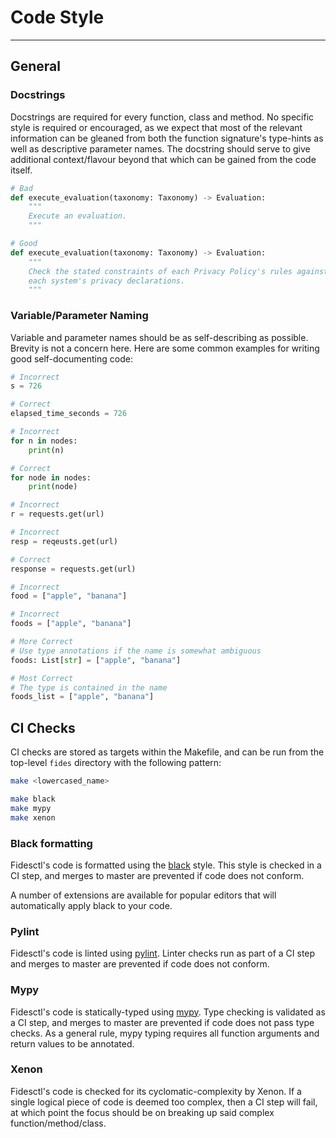 # Code Style

---

## General

### Docstrings

Docstrings are required for every function, class and method. No specific style is required or encouraged, as we expect that most of the relevant information can be gleaned from both the function signature's type-hints as well as descriptive parameter names. The docstring should serve to give additional context/flavour beyond that which can be gained from the code itself.

```python title="Docstring Example"
# Bad
def execute_evaluation(taxonomy: Taxonomy) -> Evaluation:
    """
    Execute an evaluation. 
    """

# Good
def execute_evaluation(taxonomy: Taxonomy) -> Evaluation:
    """
    Check the stated constraints of each Privacy Policy's rules against
    each system's privacy declarations.
    """
```

### Variable/Parameter Naming

Variable and parameter names should be as self-describing as possible. Brevity is not a concern here. Here are some common examples for writing good self-documenting code:

```python title="Single Letter Variable Names"
# Incorrect
s = 726

# Correct
elapsed_time_seconds = 726

# Incorrect
for n in nodes:
    print(n)

# Correct
for node in nodes:
    print(node)
```

```python title="Abbreviated Variable Names"
# Incorrect
r = requests.get(url)

# Incorrect
resp = reqeusts.get(url)

# Correct
response = requests.get(url)
```

```python title="Type Ambiguous Variable Names"
# Incorrect
food = ["apple", "banana"] 

# Incorrect
foods = ["apple", "banana"] 

# More Correct
# Use type annotations if the name is somewhat ambiguous
foods: List[str] = ["apple", "banana"] 

# Most Correct
# The type is contained in the name
foods_list = ["apple", "banana"] 
```

## CI Checks

CI checks are stored as targets within the Makefile, and can be run from the top-level `fides` directory with the following pattern:

```bash title="Pattern"
make <lowercased_name>
```

```bash title="Examples"
make black
make mypy
make xenon
```

### Black formatting

Fidesctl's code is formatted using the [black](https://github.com/ambv/black) style. This style is checked in a CI step, and merges to master are prevented if code does not conform.

A number of extensions are available for popular editors that will automatically apply black to your code.

### Pylint

Fidesctl's code is linted using [pylint](https://pylint.org/). Linter checks run as part of a CI step and merges to master are prevented if code does not conform.

### Mypy

Fidesctl's code is statically-typed using [mypy](http://mypy-lang.org/). Type checking is validated as a CI step, and merges to master are prevented if code does not pass type checks. As a general rule, mypy typing requires all function arguments and return values to be annotated.

### Xenon

Fidesctl's code is checked for its cyclomatic-complexity by Xenon. If a single logical piece of code is deemed too complex, then a CI step will fail, at which point the focus should be on breaking up said complex function/method/class.
